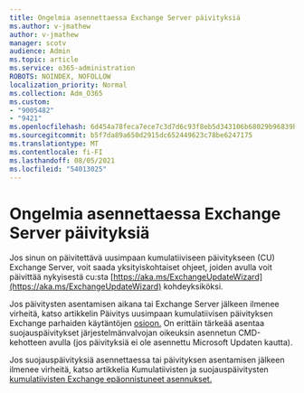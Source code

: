 ```yaml
---
title: Ongelmia asennettaessa Exchange Server päivityksiä
ms.author: v-jmathew
author: v-jmathew
manager: scotv
audience: Admin
ms.topic: article
ms.service: o365-administration
ROBOTS: NOINDEX, NOFOLLOW
localization_priority: Normal
ms.collection: Adm_O365
ms.custom:
- "9005482"
- "9421"
ms.openlocfilehash: 6d454a78feca7ece7c3d7d6c93f8eb5d343106b68029b96839b5ff28077d0f25
ms.sourcegitcommit: b5f7da89a650d2915dc652449623c78be6247175
ms.translationtype: MT
ms.contentlocale: fi-FI
ms.lasthandoff: 08/05/2021
ms.locfileid: "54013025"
---
```

# <a name="issues-when-installing-exchange-server-updates"></a>Ongelmia asennettaessa Exchange Server päivityksiä

Jos sinun on päivitettävä uusimpaan kumulatiiviseen päivitykseen (CU) Exchange Server, voit saada yksityiskohtaiset ohjeet, joiden avulla voit päivittää nykyisestä cu:sta [https://aka.ms/ExchangeUpdateWizard](https://aka.ms/ExchangeUpdateWizard) kohdeyksiköksi.

Jos päivitysten asentamisen aikana tai Exchange Server jälkeen ilmenee virheitä, katso artikkelin Päivitys uusimpaan kumulatiivisen päivityksen Exchange parhaiden käytäntöjen [osioon.](https://docs.microsoft.com/Exchange/plan-and-deploy/install-cumulative-updates) On erittäin tärkeää asentaa suojauspäivitykset järjestelmänvalvojan oikeuksin asennetun CMD-kehotteen avulla (jos päivityksiä ei ole asennettu Microsoft Updaten kautta).

Jos suojauspäivityksiä asennettaessa tai päivityksen asentamisen jälkeen ilmenee virheitä, katso artikkelia Kumulatiivisten ja suojauspäivitysten [kumulatiivisten Exchange epäonnistuneet asennukset.](https://aka.ms/exupdatefaq)
